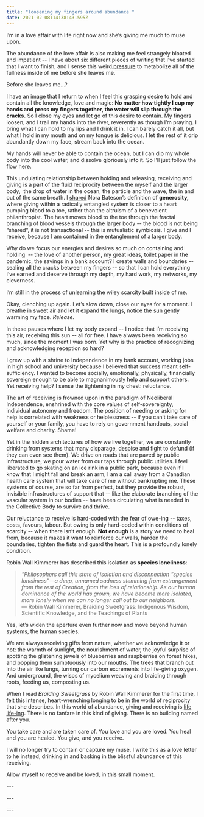 ```yaml
---
title: "loosening my fingers around abundance "
date: 2021-02-08T14:38:43.595Z
---
```

I’m in a love affair with life right now and she’s giving me much to muse upon. 

The abundance of the love affair is also making me feel strangely bloated and impatient -- I have about six different pieces of writing that I’ve started that I want to finish, and I sense this weird[ pressure](https://cherylhsu.ca/post/2020-11-13-under-pressure/) to metabolize all of the fullness inside of me before she leaves me. 

Before she leaves me...?

I have an image that I return to when I feel this grasping desire to hold and contain all the knowledge, love and magic: **No matter how tightly I cup my hands and press my fingers together, the water will slip through the cracks.** So I close my eyes and let go of this desire to contain. My fingers loosen, and I trail my hands into the river, reverently as though I’m praying. I bring what I can hold to my lips and I drink it in. I can barely catch it all, but what I hold in my mouth and on my tongue is delicious. I let the rest of it drip abundantly down my face, stream back into the ocean. 

My hands will never be able to contain the ocean, but I can dip my whole body into the cool water, and dissolve gloriously into it. So I’ll just follow the flow here. 

This undulating relationship between holding and releasing, receiving and giving is a part of the fluid reciprocity between the myself and the larger body,  the drop of water in the ocean, the particle and the wave, the in and out of the same breath. I [shared](https://cherylhsu.ca/post/2021-01-20-life-lifeing/) Nora Bateson’s definition of **generosity,** where giving within a radically entangled system is closer to a heart pumping blood to a toe, rather than the altruism of a benevolent philanthropist. The heart moves blood to the toe through the fractal branching of blood vessels through the larger body -- the blood is not being “shared”, it is not transactional -- this is mutualistic symbiosis. I give and I receive, because I am contained in the entanglement of a larger body. 

Why do we focus our energies and desires so much on containing and holding  -- the love of another person, my great ideas, toilet paper in the pandemic, the savings in a bank account? I create walls and boundaries -- sealing all the cracks between my fingers -- so that I can hold everything I’ve earned and deserve through my depth, my hard work, my networks, my cleverness. 

I’m still in the process of unlearning the wiley scarcity built inside of me.

Okay, clenching up again. Let’s slow down, close our eyes for a moment. I breathe in sweet air and let it expand the lungs, notice the sun gently warming my face. *Release.* 

In these pauses where I let my body expand -- I notice that I’m receiving this air, receiving this sun -- all for free. I have always been receiving so much, since the moment I was born. Yet why is the practice of recognizing and acknowledging reception so hard? 

I grew up with a shrine to Independence in my bank account, working jobs in high school and university because I believed that success meant self-sufficiency. I wanted to become socially, emotionally, physically, financially sovereign enough to be able to magnanimously help and support others. Yet receiving help? I sense the tightening in my chest: reluctance. 

The art of receiving is frowned upon in the paradigm of Neoliberal Independence, enshrined with the core values of self-sovereignty, individual autonomy and freedom. The position of needing or asking for help is correlated with weakness or helplessness -- if you can’t take care of yourself or your family, you have to rely on government handouts, social welfare and charity. Shame! 

Yet in the hidden architectures of how we live together, we are constantly drinking from systems that many disparage, despise and fight to defund (if they can even see them). We drive on roads that are paved by public infrastructure, we pour water from our taps through public utilities. I feel liberated to go skating on an ice rink in a public park, because even if I know that I might fall and break an arm, I am a call away from a Canadian health care system that will take care of me without bankrupting me. These systems of course, are so far from perfect, but they provide the robust, invisible infrastructures of support that -- like the elaborate branching of the vascular system in our bodies -- have been circulating what is needed in the Collective Body to survive and thrive. 

Our reluctance to receive is hard-coded with the fear of owe-ing -- taxes, costs, favours, labour. But owing is only hard-coded within conditions of scarcity -- when there isn’t enough. **Not enough** is a story we need to heal from, because it makes it want to reinforce our walls, harden the boundaries, tighten the fists and guard the heart. This is a profoundly lonely condition.  

Robin Wall Kimmerer has described this isolation as **species loneliness**: 

> *“Philosophers call this state of isolation and disconnection “species loneliness”—a deep, unnamed sadness stemming from estrangement from the rest of Creation, from the loss of relationship. As our human dominance of the world has grown, we have become more isolated, more lonely when we can no longer call out to our neighbors.* \
> ― Robin Wall Kimmerer, Braiding Sweetgrass: Indigenous Wisdom, Scientific Knowledge, and the Teachings of Plants 

Yes, let’s widen the aperture even further now and move beyond human systems, the human species.

We are always receiving gifts from nature, whether we acknowledge it or not: the warmth of sunlight, the nourishment of water, the joyful surprise of spotting the glistening jewels of blueberries and raspberries on forest hikes, and popping them sumptuously into our mouths. The trees that branch out into the air like lungs, turning our carbon excrements into life-giving oxygen. And underground, the wisps of mycelium weaving and braiding through roots, feeding us, composting us. 

When I read *Braiding Sweetgrass* by Robin Wall Kimmerer for the first time, I felt this intense, heart-wrenching longing to be in the world of reciprocity that she describes. In this world of abundance, giving and receiving is [life life-ing](https://cherylhsu.ca/post/2021-01-20-life-lifeing/). There is no fanfare in this kind of giving. There is no building named after you. 

You take care and are taken care of. You love and you are loved. You heal and you are healed. You give, and you receive. 

I will no longer try to contain or capture my muse. I write this as a love letter to he instead, drinking in and basking in the blissful abundance of this receiving. 

Allow myself to receive and be loved, in this small moment. 

\--- 

\--- 

\---